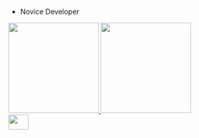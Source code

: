 - Novice Developer

<div>
<a href="https://github.com/samzitu">
<img height="180cm" src="https://github-readne-stats.vercel.app/api?username=samzitu&show_icons=true&theme=dark&include_all_commits=true&count_private=true"> 
<img height="180cm" src="https://github-readme-stats.vercel.app/api/top-langs/?username=samzitu&layout=compact&langs_count=16&theme=dark">

<div>
<img align="center" alt-"Samuel-Scratch" height="30" width="40" src="https://img.shields.io/badge/Scratch-4097FF?style-for-the-b adge&logo-Scratch&logoColor-white">
